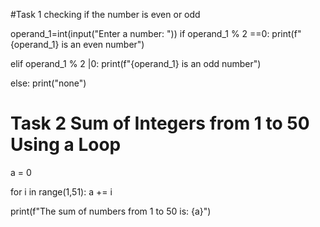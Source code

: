 #Task 1 checking if the number is even or odd

operand_1=int(input("Enter a number: "))
if operand_1 % 2 ==0:
    print(f"{operand_1} is an even number")

elif operand_1 % 2 |0:
    print(f"{operand_1} is an odd number")

else:
    print("none")

# Task 2 Sum of Integers from 1 to 50 Using a Loop

a = 0

for i in range(1,51):
    a += i

print(f"The sum of numbers from 1 to 50 is: {a}")


